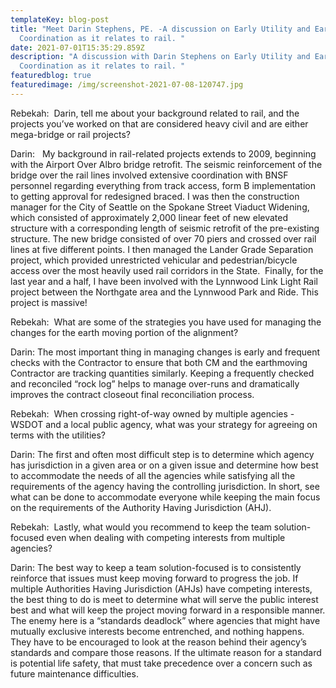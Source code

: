 ```yaml
---
templateKey: blog-post
title: "Meet Darin Stephens, PE. -A discussion on Early Utility and Earthwork
  Coordination as it relates to rail. "
date: 2021-07-01T15:35:29.859Z
description: "A discussion with Darin Stephens on Early Utility and Earthwork
  Coordination as it relates to rail. "
featuredblog: true
featuredimage: /img/screenshot-2021-07-08-120747.jpg
---
```

Rebekah:  Darin, tell me about your background related to rail, and the projects you’ve worked on that are considered heavy civil and are either mega-bridge or rail projects? 

Darin:   My background in rail-related projects extends to 2009, beginning with the Airport Over Albro bridge retrofit. The seismic reinforcement of the bridge over the rail lines involved extensive coordination with BNSF personnel regarding everything from track access, form B implementation to getting approval for redesigned braced. I was then the construction manager for the City of Seattle on the Spokane Street Viaduct Widening, which consisted of approximately 2,000 linear feet of new elevated structure with a corresponding length of seismic retrofit of the pre-existing structure. The new bridge consisted of over 70 piers and crossed over rail lines at five different points. I then managed the Lander Grade Separation project, which provided unrestricted vehicular and pedestrian/bicycle access over the most heavily used rail corridors in the State.  Finally, for the last year and a half, I have been involved with the Lynnwood Link Light Rail project between the Northgate area and the Lynnwood Park and Ride. This project is massive! 

Rebekah:  What are some of the strategies you have used for managing the changes for the earth moving portion of the alignment? 

Darin: The most important thing in managing changes is early and frequent checks with the Contractor to ensure that both CM and the earthmoving Contractor are tracking quantities similarly. Keeping a frequently checked and reconciled “rock log” helps to manage over-runs and dramatically improves the contract closeout final reconciliation process. 

Rebekah:  When crossing right-of-way owned by multiple agencies - WSDOT and a local public agency, what was your strategy for agreeing on terms with the utilities?  

Darin: The first and often most difficult step is to determine which agency has jurisdiction in a given area or on a given issue and determine how best to accommodate the needs of all the agencies while satisfying all the requirements of the agency having the controlling jurisdiction. In short, see what can be done to accommodate everyone while keeping the main focus on the requirements of the Authority Having Jurisdiction (AHJ).

Rebekah:  Lastly, what would you recommend to keep the team solution-focused even when dealing with competing interests from multiple agencies? 

Darin: The best way to keep a team solution-focused is to consistently reinforce that issues must keep moving forward to progress the job. If multiple Authorities Having Jurisdiction (AHJs) have competing interests, the best thing to do is meet to determine what will serve the public interest best and what will keep the project moving forward in a responsible manner. The enemy here is a “standards deadlock” where agencies that might have mutually exclusive interests become entrenched, and nothing happens. They have to be encouraged to look at the reason behind their agency’s standards and compare those reasons. If the ultimate reason for a standard is potential life safety, that must take precedence over a concern such as future maintenance difficulties.